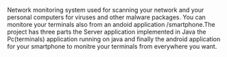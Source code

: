 Network monitoring system used for scanning your network and your personal computers for viruses and other malware packages.
You can monitore your terminals also from an andoid application /smartphone.The project has three parts the Server application
implemented in Java the Pc(terminals) application running on java and finally the android application for your smartphone
to monitre your terminals from everywhere you want.
